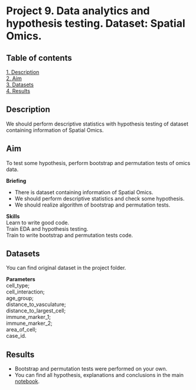 # Project 9. Data analytics and hypothesis testing. Dataset: Spatial Omics.

## Table of contents
[1. Description](https://github.com/ekaterinatao/Tutorial_projects/tree/main/project_9#description)   
[2. Aim](https://github.com/ekaterinatao/Tutorial_projects/tree/main/project_9#aim)  
[3. Datasets](https://github.com/ekaterinatao/Tutorial_projects/tree/main/project_9#datasets)  
[4. Results](https://github.com/ekaterinatao/Tutorial_projects/tree/main/project_9#results)  

## Description
We should perform descriptive statistics with hypothesis testing of dataset containing information of Spatial Omics.  

## Aim
To test some hypothesis, perform bootstrap and permutation tests of omics data.  

**Briefing**  
- There is dataset containing information of Spatial Omics.
- We should perform descriptive statistics and check some hypothesis.
- We should realize algorithm of bootstrap and permutation tests.  

**Skills**  
Learn to write good code.  
Train EDA and hypothesis testing.  
Train to write bootstrap and permutation tests code.  

## Datasets
You can find original dataset in the project folder.   

**Parameters**  
cell_type;  
cell_interaction;  
age_group;  
distance_to_vasculature;  
distance_to_largest_cell;  
immune_marker_1;  
immune_marker_2;  
area_of_cell;  
case_id.  

## Results
- Bootstrap and permutation tests were performed on your own.  
- You can find all hypothesis, explanations and conclusions in the main [notebook](https://github.com/ekaterinatao/Tutorial_projects/blob/main/project_9/HW9_Tao_Ekaterina.ipynb).